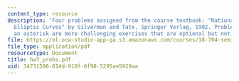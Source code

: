 ```yaml
---
content_type: resource
description: 'Four problems assigned from the course textbook: "Rational Points on
  Elliptic Curves" by Silverman and Tate, Springer Verlag, 1992. Problems marked with
  an asterisk are more challenging exercises that are optional but not required'
file: https://ol-ocw-studio-app-qa.s3.amazonaws.com/courses/18-704-seminar-in-algebra-and-number-theory-rational-points-on-elliptic-curves-fall-2004/34731596814d910f6f985295ae5929aa_hw7_probs.pdf
file_type: application/pdf
resourcetype: Document
title: hw7_probs.pdf
uid: 34731596-814d-910f-6f98-5295ae5929aa
---
```

